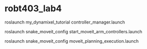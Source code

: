 # robt403_lab4

roslaunch my_dynamixel_tutorial controller_manager.launch

roslaunch snake_moveit_config start_moveit_arm_controllers.launch

roslaunch snake_moveit_config moveit_planning_execution.launch 
